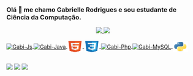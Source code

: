 ### Olá 👋 me chamo Gabrielle Rodrigues e sou estudante de Ciência da Computação.

<div align="center">
  <a href="https://github.com/gabrielle-1">
  <img height="180em" src="https://github-readme-stats.vercel.app/api?username=gabrielle-1&show_icons=true&theme=dracula&include_all_commits=true&count_private=true"/>
  <img height="180em" src="https://github-readme-stats.vercel.app/api/top-langs/?username=gabrielle-1&layout=compact&langs_count=7&theme=dracula"/>
</div>

 <div style="display: inline_block"><br>
  <img align="center" alt="Gabi-Js" height="30" width="40" src="https://cdn.jsdelivr.net/gh/devicons/devicon/icons/javascript/javascript-plain.svg">
  <img align="center" alt="Gabi-Java" height="30" width="40" src="https://cdn.jsdelivr.net/gh/devicons/devicon/icons/java/java-original.svg">
  <img align="center" alt="Gabi-HTML" height="30" width="40" src="https://raw.githubusercontent.com/devicons/devicon/master/icons/html5/html5-original.svg">
  <img align="center" alt="Gabi-CSS" height="30" width="40" src="https://raw.githubusercontent.com/devicons/devicon/master/icons/css3/css3-original.svg">
  <img align="center" alt="Gabi-Php" height="30" width="40" src="https://cdn.jsdelivr.net/gh/devicons/devicon/icons/php/php-plain.svg">
  <img align="center" alt="Gabi-MySQL" height="30" width="40" src="https://cdn.jsdelivr.net/gh/devicons/devicon/icons/mysql/mysql-original.svg">   
  <img align="center" alt="Gabi-Python" height="30" width="40" src="https://raw.githubusercontent.com/devicons/devicon/master/icons/python/python-original.svg">
  <!--img align="right" alt="Rafa-pic" height="150" style="border-radius:50px;" src="https://picrew.me/shareImg/org/202204/338224_pV0W7c67.png"-->

</div>
 
  ##
  
  <div> 
  <a href="https://instagram.com/whogabix_" target="_blank"><img src="https://img.shields.io/badge/-Instagram-%23E4405F?style=for-the-badge&logo=instagram&logoColor=white" target="_blank"></a>
  <a href = "mailto:gabriellerodriguesmd@gmail.com"><img src="https://img.shields.io/badge/-Gmail-%23333?style=for-the-badge&logo=gmail&logoColor=white" target="_blank"></a>
  <a href="https://www.linkedin.com/in/gabrielle-1" target="_blank"><img src="https://img.shields.io/badge/-LinkedIn-%230077B5?style=for-the-badge&logo=linkedin&logoColor=white" target="_blank"></a> 
 
</div>

